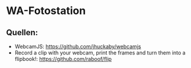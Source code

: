 # WA-Fotostation

## Quellen:
* WebcamJS: https://github.com/jhuckaby/webcamjs
* Record a clip with your webcam, print the frames and turn them into a flipbook!: https://github.com/raboof/flip
